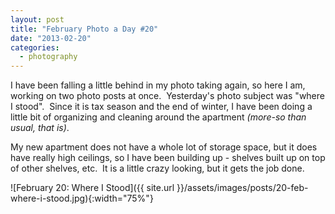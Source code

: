 ```yaml
---
layout: post
title: "February Photo a Day #20"
date: "2013-02-20"
categories:
  - photography
---
```


I have been falling a little behind in my photo taking again, so here I am, working on two photo posts at once.  Yesterday's photo subject was "where I stood".  Since it is tax season and the end of winter, I have been doing a little bit of organizing and cleaning around the apartment _(more-so than usual, that is)_.

My new apartment does not have a whole lot of storage space, but it does have really high ceilings, so I have been building up - shelves built up on top of other shelves, etc.  It is a little crazy looking, but it gets the job done.

![February 20: Where I Stood]({{ site.url }}/assets/images/posts/20-feb-where-i-stood.jpg){:width="75%"}
